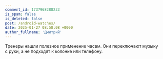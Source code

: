 ```yaml
---
comment_id: 1737968288233
is_spam: false
is_deleted: false
post: /android-watches/
date: 2025-01-27 08:58:08 +0000
author_fullname: 'Дмитрий'
---
```


Тренеры нашли полезное применение часам. Они переключают музыку с руки, а не подходят к колонке или телефону.
